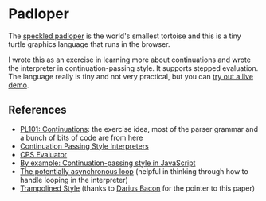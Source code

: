 # Padloper

The [speckled padloper](https://en.wikipedia.org/wiki/Homopus_signatus) is the world's smallest tortoise and this is a tiny turtle graphics language that runs in the browser.

I wrote this as an exercise in learning more about continuations and wrote the interpreter in continuation-passing style. It supports stepped evaluation. The language really is tiny and not very practical, but you can [try out a live demo](http://alliejones.github.io/padloper/).

## References

* [PL101: Continuations](http://nathansuniversity.com/cont.html): the exercise idea, most of the parser grammar and a bunch of bits of code are from here
* [Continuation Passing Style Interpreters](http://blog.theincredibleholk.org/blog/2013/11/27/continuation-passing-style-interpreters/)
* [CPS Evaluator](http://lisperator.net/pltut/cps-evaluator/)
* [By example: Continuation-passing style in JavaScript](http://matt.might.net/articles/by-example-continuation-passing-style/)
* [The potentially asynchronous loop](https://blog.jcoglan.com/2010/08/30/the-potentially-asynchronous-loop/) (helpful in thinking through how to handle looping in the interpreter)
* [Trampolined Style](http://citeseerx.ist.psu.edu/viewdoc/download?doi=10.1.1.45.5447&rep=rep1&type=pdf) (thanks to [Darius Bacon](https://github.com/darius) for the pointer to this paper)
